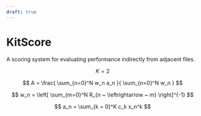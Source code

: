 ```yaml
---
draft: true
---
```


# KitScore

A scoring system for evaluating performance indirectly from adjacent files.

$$
K=2
$$

$$
A = \frac{
  \sum_{n=0}^N w_n a_n
}{
  \sum_{n=0}^N w_n
}
$$

$$
w_n = \left[ \sum_{m=0}^N R_{n ~ \leftrightarrow ~ m} \right]^{-1}
$$

$$
a_n = \sum_{k = 0}^K c_k x_n^k
$$
